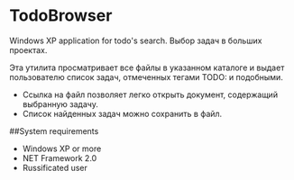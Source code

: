 # TodoBrowser
Windows XP application for todo's search. Выбор задач в больших проектах.

 Эта утилита просматривает все файлы в указанном каталоге и выдает пользователю список задач, отмеченных тегами TODO: и подобными.
 * Ссылка на файл позволяет легко открыть документ, содержащий выбранную задачу.
 * Список найденных задач можно сохранить в файл.

##System requirements
 * Windows XP or more
 * NET Framework 2.0
 * Russificated user




